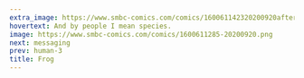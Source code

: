 ```yaml
---
extra_image: https://www.smbc-comics.com/comics/160061142320200920after.png
hovertext: And by people I mean species.
image: https://www.smbc-comics.com/comics/1600611285-20200920.png
next: messaging
prev: human-3
title: Frog
---
```

